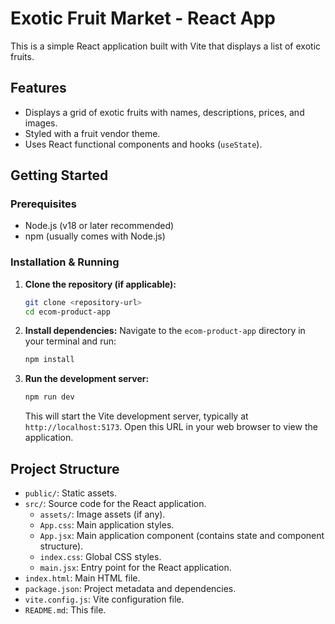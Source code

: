 # Exotic Fruit Market - React App

This is a simple React application built with Vite that displays a list of exotic fruits.

## Features

*   Displays a grid of exotic fruits with names, descriptions, prices, and images.
*   Styled with a fruit vendor theme.
*   Uses React functional components and hooks (`useState`).

## Getting Started

### Prerequisites

*   Node.js (v18 or later recommended)
*   npm (usually comes with Node.js)

### Installation & Running

1.  **Clone the repository (if applicable):**
    ```bash
    git clone <repository-url>
    cd ecom-product-app
    ```

2.  **Install dependencies:**
    Navigate to the `ecom-product-app` directory in your terminal and run:
    ```bash
    npm install
    ```

3.  **Run the development server:**
    ```bash
    npm run dev
    ```
    This will start the Vite development server, typically at `http://localhost:5173`. Open this URL in your web browser to view the application.

## Project Structure

*   `public/`: Static assets.
*   `src/`: Source code for the React application.
    *   `assets/`: Image assets (if any).
    *   `App.css`: Main application styles.
    *   `App.jsx`: Main application component (contains state and component structure).
    *   `index.css`: Global CSS styles.
    *   `main.jsx`: Entry point for the React application.
*   `index.html`: Main HTML file.
*   `package.json`: Project metadata and dependencies.
*   `vite.config.js`: Vite configuration file.
*   `README.md`: This file.
